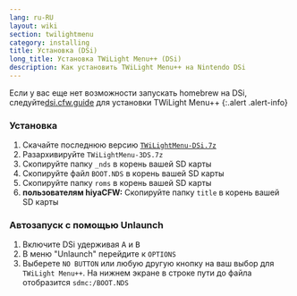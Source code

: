 ```yaml
---
lang: ru-RU
layout: wiki
section: twilightmenu
category: installing
title: Установка (DSi)
long_title: Установка TWiLight Menu++ (DSi)
description: Как установить TWiLight Menu++ на Nintendo DSi
---
```


Если у вас еще нет возможности запускать homebrew на DSi, следуйте[dsi.cfw.guide](https://dsi.cfw.guide) для установки TWiLight Menu++
{:.alert .alert-info}

### Установка
1. Скачайте последнюю версию [`TWiLightMenu-DSi.7z`](https://github.com/DS-Homebrew/TWiLightMenu/releases/latest/download/TWiLightMenu-DSi.7z)
1. Разархивируйте `TWiLightMenu-3DS.7z`
1. Скопируйте папку `_nds` в корень вашей SD карты
1. Скопируйте файл `BOOT.NDS` в корень вашей SD карты
1. Скопируйте папку `roms` в корень вашей SD карты
1. **пользователям hiyaCFW:** Скопируйте папку `title` в корень вашей SD карты

### Автозапуск с помощью Unlaunch
1. Включите DSi удерживая <kbd class="face">A</kbd> и <kbd class="face">B</kbd>
1. В меню "Unlaunch" перейдите к `OPTIONS`
1. Выберете `NO BUTTON` или любую другую кнопку на ваш выбор для `TWiLight Menu++`. На нижнем экране в строке пути до файла отобразится  `sdmc:/BOOT.NDS`
